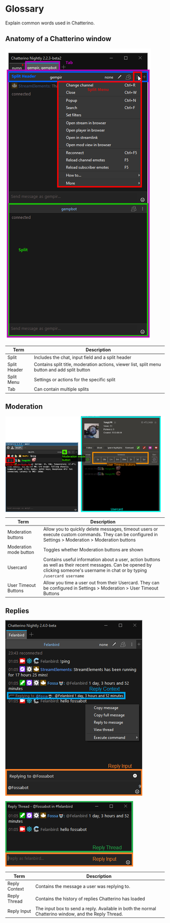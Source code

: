 # Glossary

Explain common words used in Chatterino.

## Anatomy of a Chatterino window

![overview](images/glossary/overview.png)

|Term|Description|
|-|-|
|Split|Includes the chat, input field and a split header|
|Split Header|Contains split title, moderation actions, viewer list, split menu button and add split button|
|Split Menu|Settings or actions for the specific split|
|Tab|Can contain multiple splits|

## Moderation

![moderation](images/glossary/moderation.png)

|Term|Description|
|-|-|
|Moderation buttons|Allow you to quickly delete messages, timeout users or execute custom commands. They can be configured in Settings > Moderation > Moderation buttons|
|Moderation mode button|Toggles whether Moderation buttons are shown|
|Usercard|Contains useful information about a user, action buttons as well as their recent messages. Can be opened by clicking someone's username in chat or by typing `/usercard username`|
|User Timeout Buttons|Allow you time a user out from their Usercard. They can be configured in Settings > Moderation > User Timeout Buttons|

## Replies

![reply_main](images/glossary/reply_main.png)

![reply_popout](images/glossary/reply_popout.png)

|Term|Description|
|-|-|
|Reply Context|Contains the message a user was replying to.|
|Reply Thread|Contains the history of replies Chatterino has loaded|
|Reply Input|The input box to send a reply. Available in both the normal Chatterino window, and the Reply Thread.|
